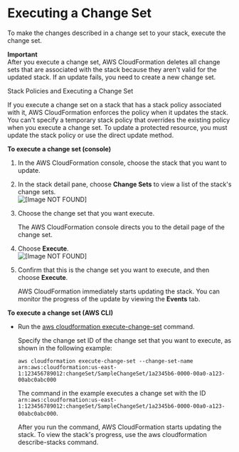 # Executing a Change Set<a name="using-cfn-updating-stacks-changesets-execute"></a>

To make the changes described in a change set to your stack, execute the change set\.

**Important**  
After you execute a change set, AWS CloudFormation deletes all change sets that are associated with the stack because they aren't valid for the updated stack\. If an update fails, you need to create a new change set\.

Stack Policies and Executing a Change Set

If you execute a change set on a stack that has a stack policy associated with it, AWS CloudFormation enforces the policy when it updates the stack\. You can't specify a temporary stack policy that overrides the existing policy when you execute a change set\. To update a protected resource, you must update the stack policy or use the direct update method\.

**To execute a change set \(console\)**

1. In the AWS CloudFormation console, choose the stack that you want to update\.

1. In the stack detail pane, choose **Change Sets** to view a list of the stack's change sets\.  
![\[Image NOT FOUND\]](http://docs.aws.amazon.com/AWSCloudFormation/latest/UserGuide/images/console-changeset-tab.png)

1. Choose the change set that you want execute\.

   The AWS CloudFormation console directs you to the detail page of the change set\.

1. Choose **Execute**\.  
![\[Image NOT FOUND\]](http://docs.aws.amazon.com/AWSCloudFormation/latest/UserGuide/images/console-changeset-execute.png)

1. Confirm that this is the change set you want to execute, and then choose **Execute**\.

   AWS CloudFormation immediately starts updating the stack\. You can monitor the progress of the update by viewing the **Events** tab\.

**To execute a change set \(AWS CLI\)**

+ Run the [aws cloudformation execute\-change\-set](http://docs.aws.amazon.com/cli/latest/reference/cloudformation/execute-change-set.html) command\.

  Specify the change set ID of the change set that you want to execute, as shown in the following example:

  ```
  aws cloudformation execute-change-set --change-set-name arn:aws:cloudformation:us-east-1:123456789012:changeSet/SampleChangeSet/1a2345b6-0000-00a0-a123-00abc0abc000
  ```

  The command in the example executes a change set with the ID `arn:aws:cloudformation:us-east-1:123456789012:changeSet/SampleChangeSet/1a2345b6-0000-00a0-a123-00abc0abc000`\.

  After you run the command, AWS CloudFormation starts updating the stack\. To view the stack's progress, use the aws cloudformation describe\-stacks command\.